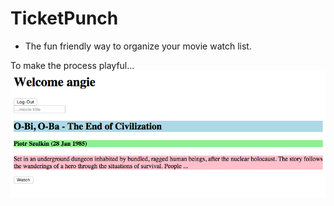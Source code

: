 # TicketPunch
- The fun friendly way to organize your movie watch list.


To make the process playful...
![ScreenShot](/screenshot.png)
